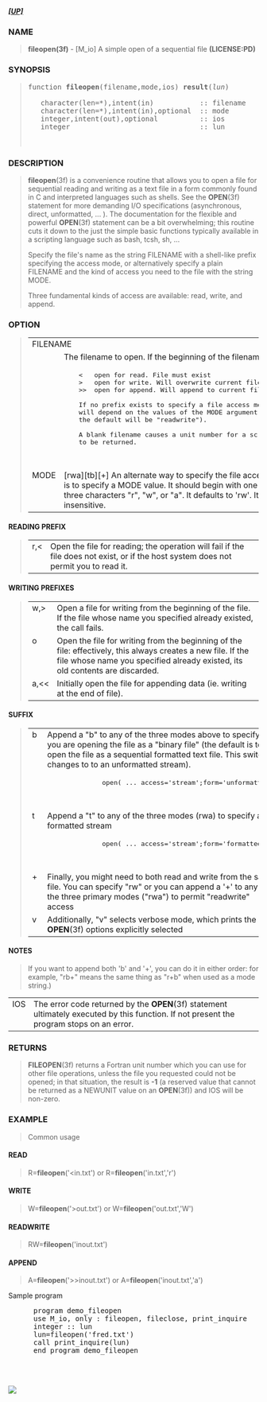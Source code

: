 <?
<body>
  <a name="top" id="top"></a>
  <h5><a href="download.html">[UP]</a></h5>
  <div id="Container">
    <div id="Content">
      <div class="c11">
      </div><a name="0"></a>
      <h3><a name="0">NAME</a></h3>
      <blockquote>
        <b>fileopen(3f)</b> - [M_io] A simple open of a sequential file <b>(LICENSE:PD)</b>
      </blockquote><a name="contents" id="contents"></a>
      <h3><a name="8">SYNOPSIS</a></h3>
      <blockquote>
        <pre>
function <b>fileopen</b>(filename,mode,ios) <b>result</b>(<i>lun</i>)
<br />   character(len=*),intent(in)           :: filename
   character(len=*),intent(in),optional  :: mode
   integer,intent(out),optional          :: ios
   integer                               :: lun
<br />
</pre>
      </blockquote><a name="2"></a>
      <h3><a name="2">DESCRIPTION</a></h3>
      <blockquote>
        <b>fileopen</b>(3f) is a convenience routine that allows you to open a file for sequential reading and writing as a text file in a form commonly
        found in C and interpreted languages such as shells. See the <b>OPEN</b>(3f) statement for more demanding I/O specifications (asynchronous, direct,
        unformatted, ... ). The documentation for the flexible and powerful <b>OPEN</b>(3f) statement can be a bit overwhelming; this routine cuts it down
        to the just the simple basic functions typically available in a scripting language such as bash, tcsh, sh, ...
        <p>Specify the file's name as the string FILENAME with a shell-like prefix specifying the access mode, or alternatively specify a plain FILENAME and
        the kind of access you need to the file with the string MODE.</p>
        <p>Three fundamental kinds of access are available: read, write, and append.</p>
      </blockquote><a name="3"></a>
      <h3><a name="3">OPTION</a></h3>
      <blockquote>
        <table cellpadding="3">
          <tr valign="top">
            <td class="c12" colspan="2">FILENAME</td>
          </tr>
          <tr valign="top">
            <td width="6%"></td>
            <td>The filename to open. If the beginning of the filename is</td>
          </tr>
          <tr>
            <td colspan="2">
              <pre>
            &lt;   open for read. File must exist
            &gt;   open for write. Will overwrite current file
            &gt;&gt;  open for append. Will append to current file
<br />            If no prefix exists to specify a file access mode, it
            will depend on the values of the MODE argument (meaning
            the default will be "readwrite").
<br />            A blank filename causes a unit number for a scratch file
            to be returned.
<br />
</pre>
            </td>
          </tr>
          <tr valign="top">
            <td class="c12" width="6%" nowrap="nowrap">MODE</td>
            <td valign="bottom">[rwa][tb][+] An alternate way to specify the file access mode is to specify a MODE value. It should begin with one of the
            three characters "r", "w", or "a". It defaults to 'rw'. It is case-insensitive.</td>
          </tr>
        </table>
      </blockquote>
      <p><a name=""></a></p>
      <h4><a name="">READING PREFIX</a></h4>
      <blockquote>
        <table cellpadding="3">
          <tr valign="top">
            <td class="c12" width="6%" nowrap="nowrap">r,&lt;</td>
            <td valign="bottom">Open the file for reading; the operation will fail if the file does not exist, or if the host system does not permit you to
            read it.</td>
          </tr>
        </table>
      </blockquote><a name=""></a>
      <h4><a name="">WRITING PREFIXES</a></h4>
      <blockquote>
        <table cellpadding="3">
          <tr valign="top">
            <td class="c12" width="6%" nowrap="nowrap">w,&gt;</td>
            <td valign="bottom">Open a file for writing from the beginning of the file. If the file whose name you specified already existed, the call
            fails.</td>
          </tr>
          <tr valign="top">
            <td class="c12" width="6%" nowrap="nowrap">o</td>
            <td valign="bottom">Open the file for writing from the beginning of the file: effectively, this always creates a new file. If the file whose
            name you specified already existed, its old contents are discarded.</td>
          </tr>
          <tr valign="top">
            <td class="c12" width="6%" nowrap="nowrap">a,&lt;&lt;</td>
            <td valign="bottom">Initially open the file for appending data (ie. writing at the end of file).</td>
          </tr>
        </table>
      </blockquote><a name=""></a>
      <h4><a name="">SUFFIX</a></h4>
      <blockquote>
        <table cellpadding="3">
          <tr valign="top">
            <td class="c12" width="6%" nowrap="nowrap">b</td>
            <td valign="bottom">Append a "b" to any of the three modes above to specify that you are opening the file as a "binary file" (the default is to
            open the file as a sequential formatted text file. This switch changes to to an unformatted stream).</td>
          </tr>
          <tr>
            <td colspan="2">
              <pre>
                  open( ... access='stream';form='unformatted')
<br />
</pre>
            </td>
          </tr>
          <tr valign="top">
            <td class="c12" width="6%" nowrap="nowrap">t</td>
            <td valign="bottom">Append a "t" to any of the three modes (rwa) to specify a formatted stream</td>
          </tr>
          <tr>
            <td colspan="2">
              <pre>
                  open( ... access='stream';form='formatted')
<br />
</pre>
            </td>
          </tr>
          <tr valign="top">
            <td class="c12" width="6%" nowrap="nowrap">+</td>
            <td valign="bottom">Finally, you might need to both read and write from the same file. You can specify "rw" or you can append a '+' to any of
            the three primary modes ("rwa") to permit "readwrite" access</td>
          </tr>
          <tr valign="top">
            <td class="c12" width="6%" nowrap="nowrap">v</td>
            <td valign="bottom">Additionally, "v" selects verbose mode, which prints the <b>OPEN</b>(3f) options explicitly selected</td>
          </tr>
        </table>
      </blockquote><a name=""></a>
      <h4><a name="">NOTES</a></h4>
      <blockquote>
        <p>If you want to append both 'b' and '+', you can do it in either order: for example, "rb+" means the same thing as "r+b" when used as a mode
        string.)</p>
      </blockquote>
      <table cellpadding="3">
        <!-- tsb: If you want to append both &#145;b&#146; and &#145;+&#146;, you can do it in
 -->
        <tr valign="top">
          <td class="c12" width="6%" nowrap="nowrap">IOS</td>
          <td valign="bottom">The error code returned by the <b>OPEN</b>(3f) statement ultimately executed by this function. If not present the program
          stops on an error.</td>
        </tr>
      </table><a name="4"></a>
      <h3><a name="4">RETURNS</a></h3>
      <blockquote>
        <b>FILEOPEN</b>(3f) returns a Fortran unit number which you can use for other file operations, unless the file you requested could not be opened; in
        that situation, the result is <b>-1</b> (a reserved value that cannot be returned as a NEWUNIT value on an <b>OPEN</b>(3f)) and IOS will be
        non-zero.
      </blockquote><a name="5"></a>
      <h3><a name="5">EXAMPLE</a></h3>
      <blockquote>
        Common usage
      </blockquote><a name=""></a>
      <h4><a name="">READ</a></h4>
      <blockquote>
        R=<b>fileopen</b>('&lt;in.txt') or R=<b>fileopen</b>('in.txt','r')
      </blockquote><a name=""></a>
      <h4><a name="">WRITE</a></h4>
      <blockquote>
        W=<b>fileopen</b>('&gt;out.txt') or W=<b>fileopen</b>('out.txt','W')
      </blockquote><a name=""></a>
      <h4><a name="">READWRITE</a></h4>
      <blockquote>
        RW=<b>fileopen</b>('inout.txt')
      </blockquote><a name=""></a>
      <h4><a name="">APPEND</a></h4>
      <blockquote>
        A=<b>fileopen</b>('&gt;&gt;inout.txt') or A=<b>fileopen</b>('inout.txt','a')
      </blockquote>
      <p>Sample program</p>
      <pre>
      program demo_fileopen
      use M_io, only : fileopen, fileclose, print_inquire
      integer :: lun
      lun=fileopen('fred.txt')
      call print_inquire(lun)
      end program demo_fileopen
<br />
</pre><a name="6"></a>
      <br />
      <div class="c11"><img src="images/fileopen.3m_io.gif" /></div>
    </div>
  </div>
</body>
